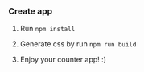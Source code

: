 ### Create app

1. Run
`npm install`

2. Generate css by run
`npm run build`

3. Enjoy your counter app! :)
